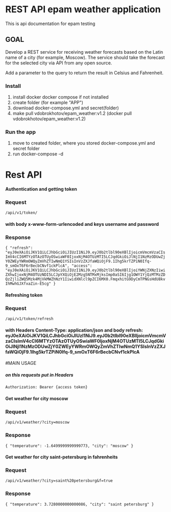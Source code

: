 # REST API epam weather application

This is api documentation for epam testing

## GOAL

Develop a REST service for receiving weather forecasts based on the Latin name of a city (for example, Moscow). The service should take the forecast for the selected city via API from any open source.

Add a parameter to the query to return the result in Celsius and Fahrenheit.

### Install
1. install docker docker compose if not installed
2. create folder (for example "APP")
3. download docker-compose.yml and secret(folder)
4. make pull vdobrokhotov/epam_weather:v1.2 (docker pull vdobrokhotov/epam_weather:v1.2)
### Run the app

1. move to created folder, where you stored docker-compose.yml and secret folder
2. run docker-compose -d

# Rest API

#### Authentication and getting token
### Request

`/api/v1/token/` 
#### with body x-www-form-urlencoded and keys username and password

### Response

`{
    "refresh": "eyJ0eXAiOiJKV1QiLCJhbGciOiJIUzI1NiJ9.eyJ0b2tlbl90eXBlIjoicmVmcmVzaCIsImV4cCI6MTYzOTAzOTUyOSwiaWF0IjoxNjM4OTUzMTI5LCJqdGkiOiJlNjI1NzMzODUwZjY0ZWEyYWRmOWQyZmVhZTIwNmQ1YSIsInVzZXJfaWQiOjF9.1Ihg5krTZPiN0Ifq-9_smOxT6F6rBecbCNvf1ckPlcA",
    "access": "eyJ0eXAiOiJKV1QiLCJhbGciOiJIUzI1NiJ9.eyJ0b2tlbl90eXBlIjoiYWNjZXNzIiwiZXhwIjoxNjM4OTUzNDI5LCJpYXQiOjE2Mzg5NTMxMjksImp0aSI6Ijg1OWY1YjQzMTMzZDQzZjliZWQ5Mzk4MjVkMWZhNzY1IiwidXNlcl9pZCI6MX0.FmqxhitG9DyCmTPNGsHdU8kvIhMwhGJXfxaZin-E5cg"
}`

#### Refreshing token

### Request

`/api/v1/token/refresh` 

#### with Headers Content-Type: application/json and body refresh: eyJ0eXAiOiJKV1QiLCJhbGciOiJIUzI1NiJ9.eyJ0b2tlbl90eXBlIjoicmVmcmVzaCIsImV4cCI6MTYzOTAzOTUyOSwiaWF0IjoxNjM4OTUzMTI5LCJqdGkiOiJlNjI1NzMzODUwZjY0ZWEyYWRmOWQyZmVhZTIwNmQ1YSIsInVzZXJfaWQiOjF9.1Ihg5krTZPiN0Ifq-9_smOxT6F6rBecbCNvf1ckPlcA


#MAIN USAGE

##### on this requests put in Headers 
`Authorization: Bearer {access token}`

#### Get weather for city moscow
### Request
`/api/v1/weather/?city=moscow`
### Response
`{
"temperature": -1.6499999999999773,
"city": "moscow"
}`

#### Get weather for city saint-petersburg in fahrenheits
### Request
`/api/v1/weather/?city=saint%20petersburg&f=true`
### Response
`{
"temperature": 3.7280000000000086,
"city": "saint petersburg"
}`




